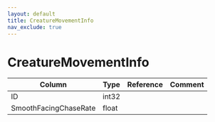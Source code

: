 ```yaml
---
layout: default
title: CreatureMovementInfo
nav_exclude: true
---
```

# CreatureMovementInfo

| Column | Type | Reference | Comment |
|--------|------|-----------|---------|
|ID|int32|||
|SmoothFacingChaseRate|float|||
